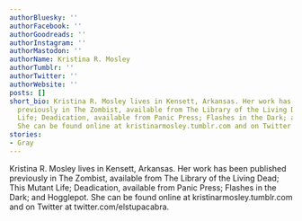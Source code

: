 ```yaml
---
authorBluesky: ''
authorFacebook: ''
authorGoodreads: ''
authorInstagram: ''
authorMastodon: ''
authorName: Kristina R. Mosley
authorTumblr: ''
authorTwitter: ''
authorWebsite: ''
posts: []
short_bio: Kristina R. Mosley lives in Kensett, Arkansas. Her work has been published
  previously in The Zombist, available from The Library of the Living Dead; This Mutant
  Life; Deadication, available from Panic Press; Flashes in the Dark; and Hogglepot.
  She can be found online at kristinarmosley.tumblr.com and on Twitter at twitter.com/elstupacabra.
stories:
- Gray
---
```


Kristina R. Mosley lives in Kensett, Arkansas. Her work has been published previously in The Zombist, available from The Library of the Living Dead; This Mutant Life; Deadication, available from Panic Press; Flashes in the Dark; and Hogglepot. She can be found online at kristinarmosley.tumblr.com and on Twitter at twitter.com/elstupacabra.